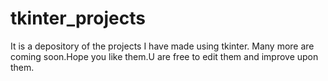 # tkinter_projects
It is a depository of the projects I have made using tkinter. Many more are coming soon.Hope you like them.U are free to edit them and improve upon them.
